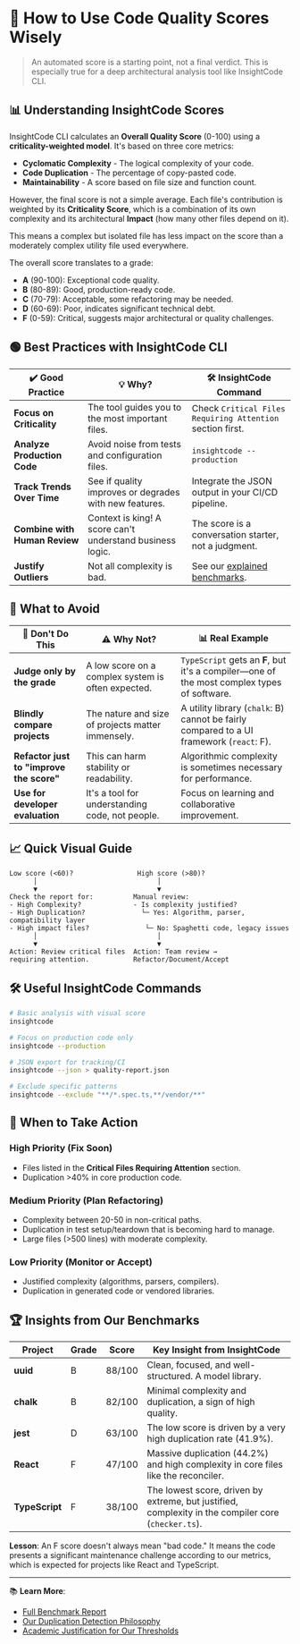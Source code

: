 # 🧭 How to Use Code Quality Scores Wisely

> An automated score is a starting point, not a final verdict. This is especially true for a deep architectural analysis tool like InsightCode CLI.

## 📊 Understanding InsightCode Scores

InsightCode CLI calculates an **Overall Quality Score** (0-100) using a **criticality-weighted model**. It's based on three core metrics:
- **Cyclomatic Complexity** - The logical complexity of your code.
- **Code Duplication** - The percentage of copy-pasted code.
- **Maintainability** - A score based on file size and function count.

However, the final score is not a simple average. Each file's contribution is weighted by its **Criticality Score**, which is a combination of its own complexity and its architectural **Impact** (how many other files depend on it).

This means a complex but isolated file has less impact on the score than a moderately complex utility file used everywhere.

The overall score translates to a grade:
- **A** (90-100): Exceptional code quality.
- **B** (80-89): Good, production-ready code.
- **C** (70-79): Acceptable, some refactoring may be needed.
- **D** (60-69): Poor, indicates significant technical debt.
- **F** (0-59): Critical, suggests major architectural or quality challenges.

## 🟢 Best Practices with InsightCode CLI

| ✔️ Good Practice | 💡 Why? | 🛠️ InsightCode Command |
|------------------|---------|------------------------|
| **Focus on Criticality** | The tool guides you to the most important files. | Check `Critical Files Requiring Attention` section first. |
| **Analyze Production Code** | Avoid noise from tests and configuration files. | `insightcode --production` |
| **Track Trends Over Time** | See if quality improves or degrades with new features. | Integrate the JSON output in your CI/CD pipeline. |
| **Combine with Human Review** | Context is king! A score can't understand business logic. | The score is a conversation starter, not a judgment. |
| **Justify Outliers** | Not all complexity is bad. | See our [explained benchmarks](./../benchmarks/). |

## 🔴 What to Avoid

| 🚫 Don't Do This | ⚠️ Why Not? | 📊 Real Example |
|------------------|-------------|-----------------|
| **Judge only by the grade** | A low score on a complex system is often expected. | `TypeScript` gets an **F**, but it's a compiler—one of the most complex types of software. |
| **Blindly compare projects** | The nature and size of projects matter immensely. | A utility library (`chalk`: B) cannot be fairly compared to a UI framework (`react`: F). |
| **Refactor just to "improve the score"**| This can harm stability or readability. | Algorithmic complexity is sometimes necessary for performance. |
| **Use for developer evaluation** | It's a tool for understanding code, not people. | Focus on learning and collaborative improvement. |

## 📈 Quick Visual Guide

```text
Low score (<60)?                High score (>80)?
      │                              │
      ▼                              ▼
Check the report for:          Manual review:
- High Complexity?             - Is complexity justified?
- High Duplication?              └─ Yes: Algorithm, parser, compatibility layer
- High impact files?              └─ No: Spaghetti code, legacy issues
      │                              │
      ▼                              ▼
Action: Review critical files  Action: Team review → 
requiring attention.           Refactor/Document/Accept
````

## 🛠️ Useful InsightCode Commands

```bash
# Basic analysis with visual score
insightcode

# Focus on production code only
insightcode --production

# JSON export for tracking/CI
insightcode --json > quality-report.json

# Exclude specific patterns
insightcode --exclude "**/*.spec.ts,**/vendor/**"
```

## 🎯 When to Take Action

### High Priority (Fix Soon)

  - Files listed in the **Critical Files Requiring Attention** section.
  - Duplication \>40% in core production code.

### Medium Priority (Plan Refactoring)

  - Complexity between 20-50 in non-critical paths.
  - Duplication in test setup/teardown that is becoming hard to manage.
  - Large files (\>500 lines) with moderate complexity.

### Low Priority (Monitor or Accept)

  - Justified complexity (algorithms, parsers, compilers).
  - Duplication in generated code or vendored libraries.

## 🏆 Insights from Our Benchmarks

| Project | Grade | Score | Key Insight from InsightCode |
|---|---|---|---|
| **uuid** | B | 88/100 | Clean, focused, and well-structured. A model library. |
| **chalk** | B | 82/100 | Minimal complexity and duplication, a sign of high quality. |
| **jest** | D | 63/100 | The low score is driven by a very high duplication rate (41.9%). |
| **React** | F | 47/100 | Massive duplication (44.2%) and high complexity in core files like the reconciler. |
| **TypeScript** | F | 38/100 | The lowest score, driven by extreme, but justified, complexity in the compiler core (`checker.ts`). |

**Lesson**: An F score doesn't always mean "bad code." It means the code presents a significant maintenance challenge according to our metrics, which is expected for projects like React and TypeScript.

-----

📚 **Learn More**:

  - [Full Benchmark Report](../benchmarks/benchmark-report-production-2025-07-03.md)
  - [Our Duplication Detection Philosophy](./DUPLICATION_DETECTION_PHILOSOPHY.md)
  - [Academic Justification for Our Thresholds](./SCORING_THRESHOLDS_JUSTIFICATION.md)
